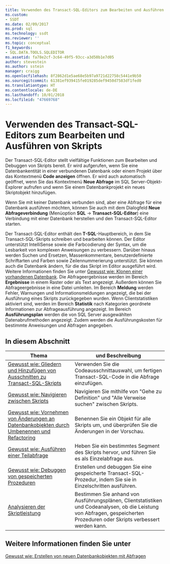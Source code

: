 ```yaml
---
title: Verwenden des Transact-SQL-Editors zum Bearbeiten und Ausführen von Skripts | Microsoft-Dokumentation
ms.custom:
- SSDT
ms.date: 02/09/2017
ms.prod: sql
ms.technology: ssdt
ms.reviewer: ''
ms.topic: conceptual
f1_keywords:
- SQL.DATA.TOOLS.SQLEDITOR
ms.assetid: fa78e2cf-3c64-49f5-93cc-a3d50b1e7d05
author: stevestein
ms.author: sstein
manager: craigg
ms.openlocfilehash: 8f2862d1e5ae68e5b97a9721d22758c5441e9b50
ms.sourcegitcommit: 61381ef939415fe019285def9450d7583df1fed0
ms.translationtype: HT
ms.contentlocale: de-DE
ms.lasthandoff: 10/01/2018
ms.locfileid: "47669768"
---
```

# <a name="use-transact-sql-editor-to-edit-and-execute-scripts"></a>Verwenden des Transact-SQL-Editors zum Bearbeiten und Ausführen von Skripts
Der Transact\-SQL-Editor stellt vielfältige Funktionen zum Bearbeiten und Debuggen von Skripts bereit. Er wird aufgerufen, wenn Sie eine Datenbankentität in einer verbundenen Datenbank oder einem Projekt über das Kontextmenü **Code anzeigen** öffnen. Er wird auch automatisch geöffnet, wenn Sie das Kontextmenü **Neue Abfrage** im SQL Server-Objekt-Explorer aufrufen und wenn Sie einem Datenbankprojekt ein neues Skriptobjekt hinzufügen.  
  
Wenn Sie mit keiner Datenbank verbunden sind, aber eine Abfrage für eine Datenbank ausführen möchten, können Sie auch mit dem Dialogfeld **Neue Abfrageverbindung** (Menüoption **SQL** -> **Transact\-SQL-Editor**) eine Verbindung mit einer Datenbank herstellen und den Transact\-SQL-Editor starten.  
  
Der Transact\-SQL-Editor enthält den **T-SQL**-Hauptbereich, in dem Sie Transact\-SQL-Skripts schreiben und bearbeiten können. Der Editor unterstützt IntelliSense sowie die Farbcodierung der Syntax, um die Lesbarkeit von komplexen Anweisungen zu verbessern. Darüber hinaus werden Suchen und Ersetzen, Massenkommentare, benutzerdefinierte Schriftarten und Farben sowie Zeilennummerierung unterstützt. Sie können auch die Datenbank ändern, für die das Skript im Editor ausgeführt wird. Weitere Informationen finden Sie unter [Gewusst wie: Klonen einer vorhandenen Datenbank](../ssdt/how-to-clone-an-existing-database.md). Die Abfrageergebnisse werden im Bereich **Ergebnisse** in einem Raster oder als Text angezeigt. Außerdem können Sie Abfrageergebnisse in eine Datei umleiten. Im Bereich **Meldung** werden Fehler, Warnungen und Informationsmeldungen angezeigt, die bei der Ausführung eines Skripts zurückgegeben wurden. Wenn Clientstatistiken aktiviert sind, werden im Bereich **Statistik** nach Kategorien geordnete Informationen zur Abfrageausführung angezeigt. Im Bereich **Ausführungsplan** werden die von SQL Server ausgewählten Datenabrufmethoden angezeigt. Zudem werden die Ausführungskosten für bestimmte Anweisungen und Abfragen angegeben.  
  
## <a name="in-this-section"></a>In diesem Abschnitt  
  
|Thema|und Beschreibung|  
|---------|---------------|  
|[Gewusst wie: Gliedern und Hinzufügen von Ausschnitten zu Transact-SQL-Skripts](../ssdt/how-to-outline-and-add-snippets-to-transact-sql-script.md)|Verwenden Sie die Codeausschnittauswahl, um fertigen Transact\-SQL-Code in die Abfrage einzufügen.|  
|[Gewusst wie: Navigieren zwischen Skripts](../ssdt/how-to-navigate-between-scripts.md)|Navigieren Sie mithilfe von "Gehe zu Definition" und "Alle Verweise suchen" zwischen Skripts.|  
|[Gewusst wie: Vornehmen von Änderungen an Datenbankobjekten durch Umbenennen und Refactoring](../ssdt/how-to-use-rename-and-refactoring-to-make-changes-to-your-database-objects.md)|Benennen Sie ein Objekt für alle Skripts um, und überprüfen Sie die Änderungen in der Vorschau.|  
|[Gewusst wie: Ausführen einer Teilabfrage](../ssdt/how-to-execute-a-partial-query.md)|Heben Sie ein bestimmtes Segment des Skripts hervor, und führen Sie es als Einzelabfrage aus.|  
|[Gewusst wie: Debuggen von gespeicherten Prozeduren](../ssdt/how-to-debug-stored-procedures.md)|Erstellen und debuggen Sie eine gespeicherte Transact\-SQL-Prozedur, indem Sie sie in Einzelschritten ausführen.|  
|[Analysieren der Skriptleistung](../ssdt/analyze-script-performance.md)|Bestimmen Sie anhand von Ausführungsplänen, Clientstatistiken und Codeanalysen, ob die Leistung von Abfragen, gespeicherten Prozeduren oder Skripts verbessert werden kann.|  
  
## <a name="see-also"></a>Weitere Informationen finden Sie unter  
[Gewusst wie: Erstellen von neuen Datenbankobjekten mit Abfragen](../ssdt/how-to-create-new-database-objects-using-queries.md)  
  
